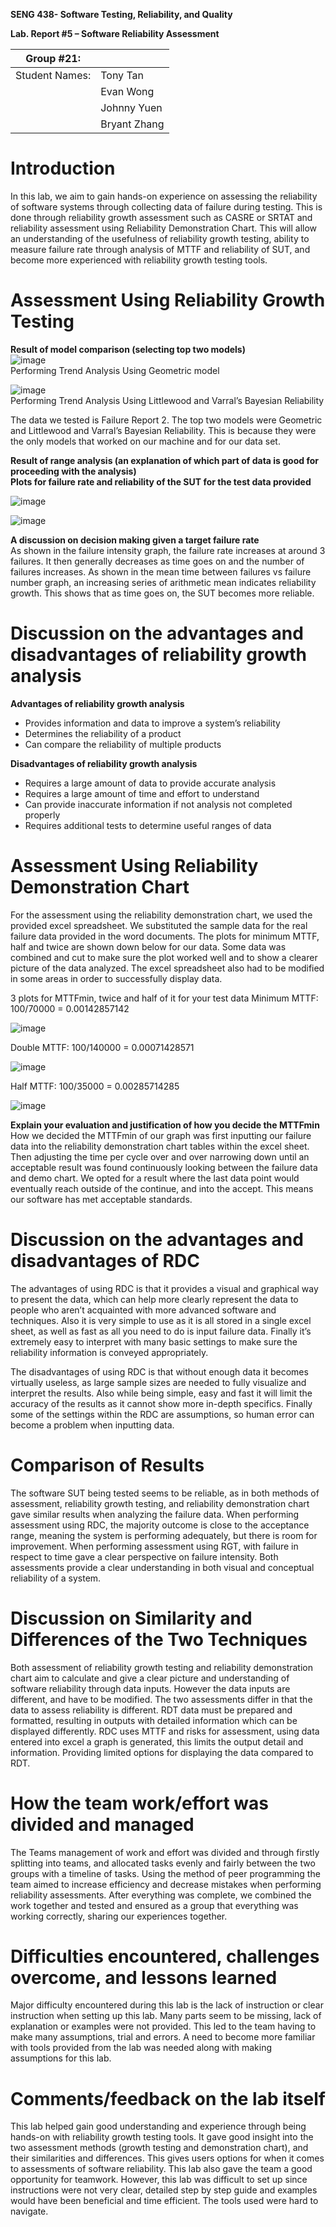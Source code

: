 **SENG 438- Software Testing, Reliability, and Quality**

**Lab. Report \#5 – Software Reliability Assessment**

| Group \#21:      |     |
| -------------- | --- |
| Student Names: | Tony Tan |
|                | Evan Wong |
|                | Johnny Yuen |
|                | Bryant Zhang |

# Introduction

In this lab, we aim to gain hands-on experience on assessing the reliability of software systems through collecting data of failure during testing. This is done through reliability growth assessment such as CASRE or SRTAT and reliability assessment using Reliability Demonstration Chart. This will allow an understanding of the usefulness of reliability growth testing, ability to measure failure rate through analysis of MTTF and reliability of SUT, and become more experienced with reliability growth testing tools.

# Assessment Using Reliability Growth Testing 
**Result of model comparison (selecting top two models)**    
![image](https://user-images.githubusercontent.com/101444825/229654587-84139f13-4fdf-44ab-9e31-2573b69c58be.png)   
Performing Trend Analysis Using Geometric model   


![image](https://user-images.githubusercontent.com/101444825/229654624-0c6827fe-8dfd-47ad-add6-ee86b4bac4e3.png)   
Performing Trend Analysis Using Littlewood and Varral’s Bayesian Reliability

The data we tested is Failure Report 2. The top two models were Geometric and Littlewood and Varral’s Bayesian Reliability. This is because they were the only models that worked on our machine and for our data set.

**Result of range analysis (an explanation of which part of data is good for proceeding with the analysis)**    
**Plots for failure rate and reliability of the SUT for the test data provided**   

![image](https://user-images.githubusercontent.com/101444825/229654683-a46850ac-de6c-4611-bbf3-255d981071d5.png)

![image](https://user-images.githubusercontent.com/101444825/229654695-75bd598d-f44e-4524-a17d-2d7c76604af7.png)

**A discussion on decision making given a target failure rate**   
As shown in the failure intensity graph, the failure rate increases at around 3 failures. It then generally decreases as time goes on and the number of failures increases. 
As shown in the mean time between failures vs failure number graph, an increasing series of arithmetic mean indicates reliability growth. This shows that as time goes on, the SUT becomes more reliable.

# Discussion on the advantages and disadvantages of reliability growth analysis

 **Advantages of reliability growth analysis**
* Provides information and data to improve a system’s reliability
* Determines the reliability of a product
* Can compare the reliability of multiple products

**Disadvantages of reliability growth analysis**
* Requires a large amount of data to provide accurate analysis
* Requires a large amount of time and effort to understand
* Can provide inaccurate information if not analysis not completed properly
* Requires additional tests to determine useful ranges of data


# Assessment Using Reliability Demonstration Chart 
For the assessment using the reliability demonstration chart, we used the provided excel spreadsheet. We substituted the sample data for the real failure data provided in the word documents. The plots for minimum MTTF, half and twice are shown down below for our data. Some data was combined and cut to make sure the plot worked well and to show a clearer picture of the data analyzed. The excel spreadsheet also had to be modified in some areas in order to successfully display data.

3 plots for MTTFmin, twice and half of it for your test data
Minimum MTTF: 100/70000 = 0.00142857142

![image](https://user-images.githubusercontent.com/101444825/229654980-374c5d9c-ab98-4dd5-919f-4856cd5a623f.png)

Double MTTF:  100/140000 = 0.00071428571

![image](https://user-images.githubusercontent.com/101444825/229654998-5f56335e-e117-45aa-a91d-f1fa557989ed.png)

Half MTTF: 100/35000 = 0.00285714285

![image](https://user-images.githubusercontent.com/101444825/229655031-c42c03a7-a1c7-4343-873a-e9865ad8ccaa.png)

**Explain your evaluation and justification of how you decide the MTTFmin**
How we decided the MTTFmin of our graph was first inputting our failure data into the reliability demonstration chart tables within the excel sheet. Then adjusting the time per cycle over and over narrowing down until an acceptable result was found continuously looking between the failure data and demo chart. We opted for a result where the last data point would eventually reach outside of the continue, and into the accept. This means our software has met acceptable standards.


# Discussion on the advantages and disadvantages of RDC   
The advantages of using RDC is that it provides a visual and graphical way to present the data, which can help more clearly represent the data to people who aren’t acquainted with more advanced software and techniques. Also it is very simple to use as it is all stored in a single excel sheet, as well as fast as all you need to do is input failure data. Finally it’s extremely easy to interpret with many basic settings to make sure the reliability information is conveyed appropriately. 
     
The disadvantages of using RDC is that without enough data it becomes virtually useless, as large sample sizes are needed to fully visualize and interpret the results. Also while being simple, easy and fast it will limit the accuracy of the results as it cannot show more in-depth specifics. Finally some of the settings within the RDC are assumptions, so human error can become a problem when inputting data.   

# Comparison of Results
The software SUT being tested seems to be reliable, as in both methods of assessment, reliability growth testing, and reliability demonstration chart gave similar results when analyzing the failure data. When performing assessment using RDC, the majority outcome is close to the acceptance range, meaning the system is performing adequately, but there is room for improvement. When performing assessment using RGT, with failure in respect to time gave a clear perspective on failure intensity. Both assessments provide a clear understanding in both visual and conceptual reliability of a system.


# Discussion on Similarity and Differences of the Two Techniques
Both assessment of reliability growth testing and reliability demonstration chart aim to calculate and give a clear picture and understanding of software reliability through data inputs. However the data inputs are different, and have to be modified. The two assessments differ in that the data to assess reliability is different. RDT data must be prepared and formatted, resulting in outputs with detailed information which can be displayed differently. RDC uses MTTF and risks for assessment, using data entered into excel a graph is generated, this limits the output detail and information. Providing limited options for displaying the data compared to RDT. 

# How the team work/effort was divided and managed
The Teams management of work and effort was divided and through firstly splitting into teams, and allocated tasks evenly and fairly between the two groups with a timeline of tasks. Using the method of peer programming the team aimed to increase efficiency and decrease mistakes when performing reliability assessments. After everything was complete, we combined the work together and tested and ensured as a group that everything was working correctly, sharing our experiences together.


# Difficulties encountered, challenges overcome, and lessons learned
Major difficulty encountered during this lab is the lack of instruction or clear instruction when setting up this lab. Many parts seem to be missing, lack of explanation or examples were not provided. This led to the team having to make many assumptions, trial and errors. A need to become more familiar with tools provided from the lab was needed along with making assumptions for this lab.


# Comments/feedback on the lab itself
This lab helped gain good understanding and experience through being hands-on with reliability growth testing tools. It gave good insight into the two assessment methods (growth testing and demonstration chart), and their similarities and differences. This gives users options for when it comes to assessments of software reliability. This lab also gave the team a good opportunity for teamwork. However, this lab was difficult to set up since instructions were not very clear, detailed step by step guide and examples would have been beneficial and time efficient. The tools used were hard to navigate.

